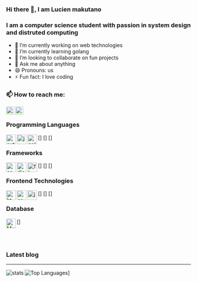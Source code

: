 ### Hi there 👋, I am Lucien makutano

### I am a computer science student with passion in system design and distruted computing

- 🔭 I’m currently working on web technologies
- 🌱 I’m currently learning golang
- 👯 I’m looking to collaborate on fun projects
- 💬 Ask me about anything
- 😄 Pronouns: us
- ⚡ Fun fact: I love coding

### 📫 How to reach me:

[<img align="left" alt="LinkedIn" width="22px" src="https://cdn.jsdelivr.net/npm/simple-icons@v3/icons/linkedin.svg" />][linkedin]
[<img align="left" alt="Twitter" width="22px" src="https://cdn.jsdelivr.net/npm/simple-icons@v3/icons/twitter.svg" />][twitter]

<br />

### Programming Languages
[<img align="left" alt="python" width="26px" src="https://cdn.worldvectorlogo.com/logos/python-5.svg" />]
[<img align="left" alt="java" width="26px" src="https://cdn.worldvectorlogo.com/logos/java.svg" />]
[<img align="left" alt="golang" width="26px" src="https://cdn.worldvectorlogo.com/logos/gopher.svg" />]

### Frameworks
[<img align="left" alt="codeigniter" width="26px" src="https://cdn.worldvectorlogo.com/logos/codeigniter.svg" />]
[<img align="left" alt="django" width="26px" src="https://cdn.worldvectorlogo.com/logos/django.svg" />]
[<img align="left" alt="flask" width="26px" src="https://cdn.worldvectorlogo.com/logos/flask.svg" />]

### Frontend Technologies
[<img align="left" alt="html" width="26px" src="https://cdn.worldvectorlogo.com/logos/html-5.svg" />]
[<img align="left" alt="css" width="26px" src="https://cdn.worldvectorlogo.com/logos/css3.svg" />]
[<img align="left" alt="jquery" width="26px" src="https://cdn.worldvectorlogo.com/logos/jquery-1.svg" />]

### Database
[<img align="left" alt="Mysql" width="26px" src="https://cdn.worldvectorlogo.com/logos/mysql.svg" />]
 
 <br />
 <br />

### Latest blog
<!-- BLOG-POST-LIST:START -->
<!-- BLOG-POST-LIST:END -->

---

<img alt="stats" align="left" src="https://github-readme-stats.vercel.app/api?username=tadomikikuto-bit&count_private=true&show_icons=true" />

![Top Languages](https://github-readme-stats.vercel.app/api/top-langs/?username=tadomikikuto-bit)]

[linkedin]: https://www.linkedin.com/in/makutano-lucien-374779178/
[twitter]: https://twitter.com/tadomikikuto